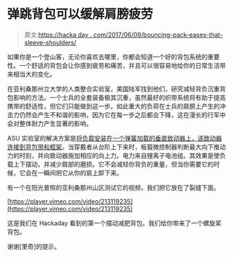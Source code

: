 # 弹跳背包可以缓解肩膀疲劳

> 原文:[https://hacka day . com/2017/06/09/bouncing-pack-eases-that-sleeve-shoulders/](https://hackaday.com/2017/06/09/bouncing-pack-eases-those-tired-shoulders/)

如果你是一个登山客，无论你喜欢去哪里，你都会知道一个好的背包系统的重要性。一个舒适的背包会让你感到疲劳和痛苦，并且可以很容易地给你的日常生活带来相当大的变化。

在亚利桑那州立大学的人类整合实验室，美国陆军找到他们，研究减轻背负沉重背包影响的方法。一个士兵的全套装备极其沉重，虽然最好的织带系统将有助于提高携带的舒适性，但它们只能做到这一步。如此重大的负荷在士兵的肩膀上产生的冲击力仍然会产生不和谐的影响，因为它在每一步之后都会下降，这在漫长的行军中会对整体耐力产生显著的影响。

ASU 实验室的解决方案是[将负载安装在一个弹簧加载的垂直致动器上，该致动器连接到背包带和框架](https://asunow.asu.edu/20170414-solutions-pogo-pack-asu-innovator-creates-wearable-trail-tech-—-and-we-put-it-test)。当穿戴者从台阶上下来时，板载微控制器判断最大向下推动力的时刻，并向致动器施加相应的向上力。电力来自锂离子电池组。其效果是使负载上下摆动，并减少肩部的磨损。它不会减轻你背负的重量，但当你需要它的时候，它会在一瞬间把它从你的肩上卸下来。

有一个在阳光普照的亚利桑那州山区测试它的视频，我们把它放在了裂缝下面。

[https://player.vimeo.com/video/213119235](https://player.vimeo.com/video/213119235)

这是我们在 Hackaday 看到的第一个摆动减肥背包。我们给你带来了一个螺旋桨背包。

谢谢[里奇]的提示。